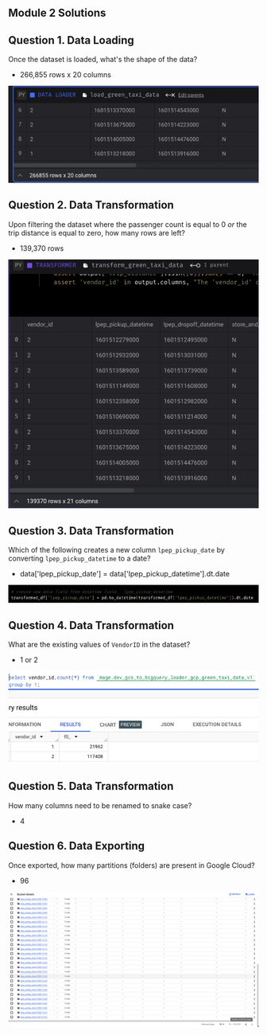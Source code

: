 ## Module 2 Solutions

## Question 1. Data Loading

Once the dataset is loaded, what's the shape of the data?

* 266,855 rows x 20 columns

![Solution 1](<Images/Solution 1.png>)

## Question 2. Data Transformation

Upon filtering the dataset where the passenger count is equal to 0 _or_ the trip distance is equal to zero, how many rows are left?

* 139,370 rows

![Solution 2](<Images/Solution 2.png>)

## Question 3. Data Transformation

Which of the following creates a new column `lpep_pickup_date` by converting `lpep_pickup_datetime` to a date?

* data['lpep_pickup_date'] = data['lpep_pickup_datetime'].dt.date

![Solution 3](<Images/Solution 3.png>)

## Question 4. Data Transformation

What are the existing values of `VendorID` in the dataset?

* 1 or 2

![Solution 4](<Images/Solution 4.png>)

## Question 5. Data Transformation

How many columns need to be renamed to snake case?

* 4

## Question 6. Data Exporting

Once exported, how many partitions (folders) are present in Google Cloud?

* 96

![Solution 6](<Images/Solution 6.png>)
